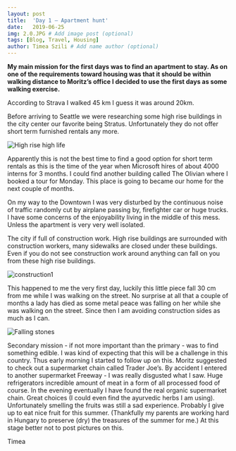 ```yaml
---
layout: post
title:  'Day 1 – Apartment hunt'
date:   2019-06-25
img: 2.0.JPG # Add image post (optional)
tags: [Blog, Travel, Housing]
author: Timea Szili # Add name author (optional)
---
```



**My main mission for the first days was to find an apartment to stay.
As on one of the requirements toward housing was that it should be within walking distance to Moritz’s office I decided to use the first days as some walking exercise.**

According to Strava I walked 45 km I guess it was around 20km.

Before arriving to Seattle we were researching some high rise buildings in the city center our favorite being Stratus. Unfortunately they do not offer short term furnished rentals any more. 


![High rise high life]({{site.baseurl}}/assets/img/1.3.jpg)

Apparently this is not the best time to find a good option for short term rentals as this is the time of the year when Microsoft hires of about 4000 interns for 3 months. 
I could find another building called The Olivian where I booked a tour for Monday. This place is going to became our home for the next couple of months. 

On my way to the Downtown I was very disturbed by the continuous noise of traffic randomly cut by airplane passing by, firefighter car or huge trucks. I have some concerns of the enjoyability living in the middle of this mess. Unless the apartment is very very well isolated.

The city if full of construction work. High rise buildings are surrounded with construction workers, many sidewalks are closed under these buildings. Even if you do not see construction work around anything can fall on you from these high rise buildings. 

![construction1]({{site.baseurl}}/assets/img/1.5a.JPG)

This happened to me the very first day, luckily this little piece fall 30 cm from me while I was walking on the street. No surprise at all that a couple of months a lady has died as some metal peace was falling on her while she was walking on the street. Since then I am avoiding construction sides as much as I can.


![Falling stones]({{site.baseurl}}/assets/img/1.5.jpg)


Secondary mission - if not more important than the primary - was to find something edible. I was kind of expecting that this will be a challenge in this country. Thus early morning I started to follow up on this. Moritz suggested to check out a supermarket chain called Trader Joe’s. By accident I entered to another supermarket Freeway - I was really disgusted what I saw. Huge refrigerators incredible amount of meat in a form of all processed food of course. 
In the evening eventually  I have found the real organic supermarket chain. Great choices (I could even find the ayurvedic herbs I am using). Unfortunately smelling the fruits was still a sad experience. Probably I give up to eat nice fruit for this summer. (Thankfully my parents are working hard in Hungary to preserve (dry) the treasures of the summer for me.) At this stage better not to post pictures on this.

Timea
